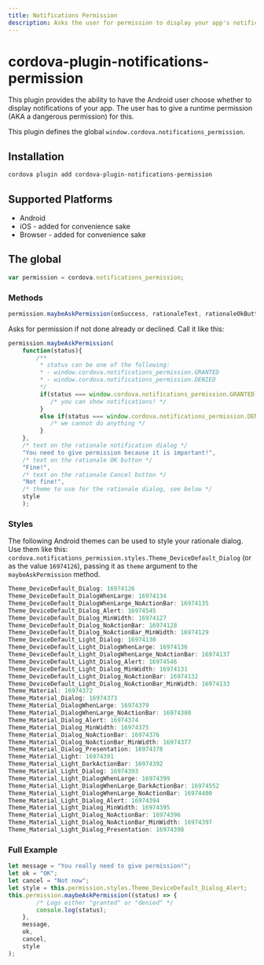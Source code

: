 ```yaml
---
title: Notifications Permission
description: Asks the user for permission to display your app's notifications on the lock screen.
---
```

<!--
# license: Licensed to the Apache Software Foundation (ASF) under one
#         or more contributor license agreements.  See the NOTICE file
#         distributed with this work for additional information
#         regarding copyright ownership.  The ASF licenses this file
#         to you under the Apache License, Version 2.0 (the
#         "License"); you may not use this file except in compliance
#         with the License.  You may obtain a copy of the License at
#
#           http://www.apache.org/licenses/LICENSE-2.0
#
#         Unless required by applicable law or agreed to in writing,
#         software distributed under the License is distributed on an
#         "AS IS" BASIS, WITHOUT WARRANTIES OR CONDITIONS OF ANY
#         KIND, either express or implied.  See the License for the
#         specific language governing permissions and limitations
#         under the License.
-->

# cordova-plugin-notifications-permission



This plugin provides the ability to have the Android user choose whether to display notifications of your app. The user has to give a runtime permission (AKA a dangerous permission) for this.



This plugin defines the global `window.cordova.notifications_permission`.



## Installation

```bash
cordova plugin add cordova-plugin-notifications-permission
```

## Supported Platforms

- Android
- iOS - added for convenience sake
- Browser - added for convenience sake

## The global

```js
var permission = cordova.notifications_permission;
```

### Methods


```javascript
permission.maybeAskPermission(onSuccess, rationaleText, rationaleOkButton, rationaleCancelButton);
```

Asks for permission if not done already or declined.
Call it like this:

```javascript
permission.maybeAskPermission(
	function(status){
		/**
		 * status can be one of the following:
		 * - window.cordova.notifications_permission.GRANTED 
		 * - window.cordova.notifications_permission.DENIED
		 */
		 if(status === window.cordova.notifications_permission.GRANTED){
		 	/* you can show notifications! */
		 }
		 else if(status === window.cordova.notifications_permission.DENIED){
		 	/* we cannot do anything */
		 }
	},
	/* text on the rationale notification dialog */
	"You need to give permission because it is important!", 
	/* text on the rationale OK button */
	"Fine!",
	/* text on the rationale Cancel button */
	"Not fine!",
	/* theme to use for the rationale dialog, see below */
	style
	);
```

### Styles

The following Android themes can be used to style your rationale dialog. Use them like this: `cordova.notifications_permission.styles.Theme_DeviceDefault_Dialog` (or as the value `16974126`), passing it as `theme` argument to the `maybeAskPermission` method.


```javascript
Theme_DeviceDefault_Dialog: 16974126
Theme_DeviceDefault_DialogWhenLarge: 16974134
Theme_DeviceDefault_DialogWhenLarge_NoActionBar: 16974135
Theme_DeviceDefault_Dialog_Alert: 16974545
Theme_DeviceDefault_Dialog_MinWidth: 16974127
Theme_DeviceDefault_Dialog_NoActionBar: 16974128
Theme_DeviceDefault_Dialog_NoActionBar_MinWidth: 16974129
Theme_DeviceDefault_Light_Dialog: 16974130
Theme_DeviceDefault_Light_DialogWhenLarge: 16974136
Theme_DeviceDefault_Light_DialogWhenLarge_NoActionBar: 16974137
Theme_DeviceDefault_Light_Dialog_Alert: 16974546
Theme_DeviceDefault_Light_Dialog_MinWidth: 16974131
Theme_DeviceDefault_Light_Dialog_NoActionBar: 16974132
Theme_DeviceDefault_Light_Dialog_NoActionBar_MinWidth: 16974133
Theme_Material: 16974372
Theme_Material_Dialog: 16974373
Theme_Material_DialogWhenLarge: 16974379
Theme_Material_DialogWhenLarge_NoActionBar: 16974380
Theme_Material_Dialog_Alert: 16974374
Theme_Material_Dialog_MinWidth: 16974375
Theme_Material_Dialog_NoActionBar: 16974376
Theme_Material_Dialog_NoActionBar_MinWidth: 16974377
Theme_Material_Dialog_Presentation: 16974378
Theme_Material_Light: 16974391
Theme_Material_Light_DarkActionBar: 16974392
Theme_Material_Light_Dialog: 16974393
Theme_Material_Light_DialogWhenLarge: 16974399
Theme_Material_Light_DialogWhenLarge_DarkActionBar: 16974552
Theme_Material_Light_DialogWhenLarge_NoActionBar: 16974400
Theme_Material_Light_Dialog_Alert: 16974394
Theme_Material_Light_Dialog_MinWidth: 16974395
Theme_Material_Light_Dialog_NoActionBar: 16974396
Theme_Material_Light_Dialog_NoActionBar_MinWidth: 16974397
Theme_Material_Light_Dialog_Presentation: 16974398
```

### Full Example

```javascript
let message = "You really need to give permission!";
let ok = "OK";
let cancel = "Not now";
let style = this.permission.styles.Theme_DeviceDefault_Dialog_Alert;
this.permission.maybeAskPermission((status) => {
		/* Logs either "granted" or "denied" */
		console.log(status);  
	},
	message,
	ok,
	cancel,
	style
);
```